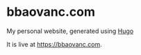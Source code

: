 # bbaovanc.com

My personal website, generated using [Hugo](https://gohugo.io)

It is live at https://bbaovanc.com.
